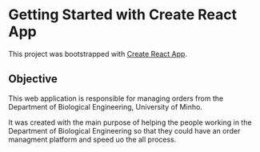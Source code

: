 # Getting Started with Create React App

This project was bootstrapped with [Create React App](https://github.com/facebook/create-react-app).

## Objective 

This web application is responsible for managing orders from the Department of Biological Engineering, University of Minho. 

It was created with the main purpose of helping the people working in the Department of Biological Engineering so that they could have an order managment platform and speed uo the all process. 
